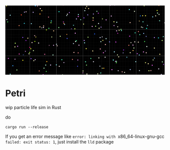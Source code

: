 ![](particles.gif)

# Petri
wip particle life sim in Rust

do
```
cargo run --release
```

If you get an error message like `error: linking with `x86_64-linux-gnu-gcc` failed: exit status: 1`, just install the `lld` package